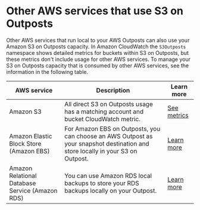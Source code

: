 # Other AWS services that use S3 on Outposts<a name="S3OutpostsOtherServices"></a>

Other AWS services that run local to your AWS Outposts can also use your Amazon S3 on Outposts capacity\. In Amazon CloudWatch the `S3Outposts` namespace shows detailed metrics for buckets within S3 on Outposts, but these metrics don't include usage for other AWS services\. To manage your S3 on Outposts capacity that is consumed by other AWS services, see the information in the following table\.


| AWS service | Description | Learn more | 
| --- | --- | --- | 
| Amazon S3 | All direct S3 on Outposts usage has a matching account and bucket CloudWatch metric\. | [See metrics](https://docs.aws.amazon.com/AmazonS3/latest/userguide/S3OutpostsCapacity.html#S3OutpostsCloudWatchMetrics) | 
| Amazon Elastic Block Store \(Amazon EBS\) | For Amazon EBS on Outposts, you can choose an AWS Outpost as your snapshot destination and store locally in your S3 on Outpost\. | [Learn more](https://docs.aws.amazon.com/AWSEC2/latest/UserGuide/snapshots-outposts.html) | 
| Amazon Relational Database Service \(Amazon RDS\) | You can use Amazon RDS local backups to store your RDS backups locally on your Outpost\. | [Learn more](https://docs.aws.amazon.com/AmazonRDS/latest/UserGuide/rds-on-outposts.html) | 
